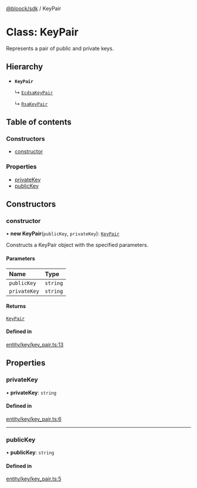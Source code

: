 [@bloock/sdk](../index.md) / KeyPair

# Class: KeyPair

Represents a pair of public and private keys.

## Hierarchy

- **`KeyPair`**

  ↳ [`EcdsaKeyPair`](EcdsaKeyPair.md)

  ↳ [`RsaKeyPair`](RsaKeyPair.md)

## Table of contents

### Constructors

- [constructor](KeyPair.md#constructor)

### Properties

- [privateKey](KeyPair.md#privatekey)
- [publicKey](KeyPair.md#publickey)

## Constructors

### constructor

• **new KeyPair**(`publicKey`, `privateKey`): [`KeyPair`](KeyPair.md)

Constructs a KeyPair object with the specified parameters.

#### Parameters

| Name | Type |
| :------ | :------ |
| `publicKey` | `string` |
| `privateKey` | `string` |

#### Returns

[`KeyPair`](KeyPair.md)

#### Defined in

[entity/key/key_pair.ts:13](https://github.com/bloock/bloock-sdk/blob/82af4b7/languages/js/src/entity/key/key_pair.ts#L13)

## Properties

### privateKey

• **privateKey**: `string`

#### Defined in

[entity/key/key_pair.ts:6](https://github.com/bloock/bloock-sdk/blob/82af4b7/languages/js/src/entity/key/key_pair.ts#L6)

___

### publicKey

• **publicKey**: `string`

#### Defined in

[entity/key/key_pair.ts:5](https://github.com/bloock/bloock-sdk/blob/82af4b7/languages/js/src/entity/key/key_pair.ts#L5)
